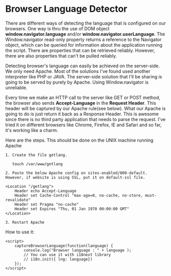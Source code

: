 Browser Language Detector
=========================

There are different ways of detecting the language that is configured on our browsers. One way is thru the use of DOM object **window.navigator.language** and/or **window.navigator.userLanguage**. The Window.navigator read-only property returns a reference to the Navigator object, which can be queried for information about the application running the script. There are properties that can be retrieved reliably. However, there are also properties that can't be pulled reliably.

Detecting browser's language can easily be achieved on the server-side. We only need Apache. Most of the solutions I've found used another interpreter like PHP or JAVA. The server-side solution that I'll be sharing is going to be served by purely by Apache. Using Window.navigator is unreliable.

Every time we make an HTTP call to the server like GET or POST method, the browser also sends **Accept-Language** in the **Request Header**. This header will be captured by our Apache rule(see below). What our Apache is going to do is just return it back as a Response Header. This is awesome since there is no third party application that needs to parse the request. I've tried it on different browsers like Chrome, Firefox, IE and Safari and so far, it's working like a charm.

Here are the steps. This should be done on the UNIX machine running Apache

```
1. Create the file getlang.

   touch /var/www/getlang

2. Paste the below Apache config on sites-enabled/000-default. However, if website is using SSL, put it on default-ssl file.

<Location "/getlang">
    Header echo Accept-Language
    Header set Cache-Control "max-age=0, no-cache, no-store, must-revalidate"
    Header set Pragma "no-cache"
    Header set Expires "Thu, 01 Jan 1970 00:00:00 GMT"
</Location>

3. Restart Apache

```

How to use it:
```
<script>
    captureBrowserLanguage(function(language) {
        console.log("Browser language : " + language );
        // You can use it with i18next library
        // i18n.init({ lng: language})
    });
</script>
```